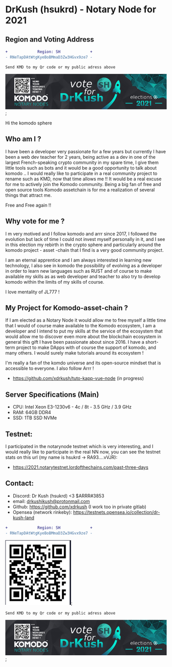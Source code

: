 # DrKush (hsukrd) - Notary Node for 2021

## Region and Voting Address

```diff
+             Region: SH             +
- RNeTapDAtWtgKyeBoBMmaD3Zw3HGvx9ze7 -
```

``` 
Send KMD to my Qr code or my public adress above
```

![DrKush Address QR](./banner-komodo-election-DrKush-v3-final.png);

Hi the komodo sphere

## Who am I ?

I have been a developer very passionate for a few years but currently I have been a web dev teacher for 2 years, being active as a dev in one of the largest French-speaking crypto community in my spare time, I give them little tools such as bots and it would be a good opportunity to talk about komodo ..
I would really like to participate in a real community project to rename such as KMD, now that time allows me !! It would be a real excuse for me to actively join the Komodo community.
Being a big fan of free and open source tools Komodo assetchain is for me a realization of several things that attract me.

Free and Free again !!

## Why vote for me ?

I m very motived and I follow komodo and arrr since 2017, I followed the evolution but lack of time I could not invest myself personally in it, and I see in this election my rebirth in the crypto sphere and particularly around the komodo project - asset -chain that I find is a very good community project.

I am an eternal apprentice and I am always interested in learning new technology, I also see in komodo the possibility of evolving as a developer in order to learn new languages such as RUST and of course to make available my skills as as web developer and teacher to also try to develop komodo within the limits of my skills of course.

I love mentality of JL777 !

## My Project for Komodo-asset-chain ?

If I am elected as a Notary Node it would allow me to free myself a little time that I would of course make available to the Komodo ecosystem, I am a developer and I intend to put my skills at the service of the ecosystem that would allow me to discover even more about the blockchain ecosystem in general this gift I have been passionate about since 2016. I have a short-term project to make DApps with of course the support of komodo, and many others. I would surely make tutorials around its ecosystem !

I'm really a fan of the komdo universe and its open-source mindset that is accessible to everyone. I also follow Arrr !

  - https://github.com/xdrkush/tuto-kapp-vue-node (in progress)

## Server Specifications (Main)
- CPU: Intel Xeon E3-1230v6 - 4c / 8t - 3.5 GHz / 3.9 GHz
- RAM: 64GB DDR4
- SSD: 1TB SSD NVMe

## Testnet:

I participated in the notarynode testnet which is very interesting, and I would really like to participate in the real NN now, you can see the testnet stats on this url (my name is hsukrd -> RA93....vVJR):
  - https://2021.notarytestnet.lordofthechains.com/past-three-days

## Contact:

  - Discord: Dr Kush (hsukrd) <3 $ARRR#3853 
  - email: drkushikush@protonmail.com
  - Github: https://github.com/xdrkush (I work too in private gitlab)
  - Opensea (network rinkeby): https://testnets.opensea.io/collection/dr-kush-land


```diff
+             Region: SH             +
- RNeTapDAtWtgKyeBoBMmaD3Zw3HGvx9ze7 -
```

![DrKush Address QR](./wallet-vote-nn-2021-final.png);
``` 
Send KMD to my Qr code or my public adress above
```

![DrKush Address QR](./banner-komodo-election-DrKush-v3-final.png);
